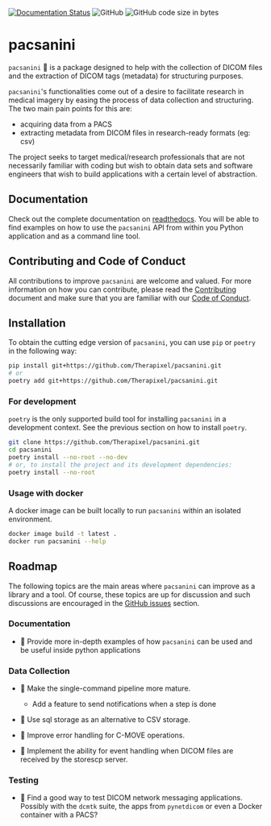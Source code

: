 [![Documentation Status](https://readthedocs.org/projects/pacsanini/badge/?version=latest)](https://pacsanini.readthedocs.io/en/latest/?badge=latest)
![GitHub](https://img.shields.io/github/license/Therapixel/pacsanini) ![GitHub code size in bytes](https://img.shields.io/github/languages/code-size/Therapixel/pacsanini)

# pacsanini

`pacsanini` 🎻 is a package designed to help with the collection of DICOM files and the extraction
of DICOM tags (metadata) for structuring purposes.

`pacsanini`'s functionalities come out of a desire to facilitate research in
medical imagery by easing the process of data collection and structuring.
The two main pain points for this are:

* acquiring data from a PACS
* extracting metadata from DICOM files in research-ready formats (eg: csv)

The project seeks to target medical/research professionals that are not necessarily
familiar with coding but wish to obtain data sets and software engineers that wish to
build applications with a certain level of abstraction.

## Documentation

Check out the complete documentation on [readthedocs](https://pacsanini.readthedocs.io/en/latest/).
You will be able to find examples on how to use the `pacsanini` API from within you Python application
and as a command line tool.

## Contributing and Code of Conduct

All contributions to improve `pacsanini` are welcome and valued. For more information on how you can contribute,
please read the [Contributing](CONTRIBUTING.md) document and make sure that you are familiar with our
[Code of Conduct](CODE_OF_CONDUCT.md).

## Installation

To obtain the cutting edge version of `pacsanini`, you can use `pip` or `poetry` in the following way:

```bash
pip install git+https://github.com/Therapixel/pacsanini.git
# or
poetry add git+https://github.com/Therapixel/pacsanini.git
```
### For development

`poetry` is the only supported build tool for installing `pacsanini` in a development context.
See the previous section on how to install `poetry`.

```bash
git clone https://github.com/Therapixel/pacsanini.git
cd pacsanini
poetry install --no-root --no-dev
# or, to install the project and its development dependencies:
poetry install --no-root
```

### Usage with docker

A docker image can be built locally to run `pacsanini` within an isolated environment.

```bash
docker image build -t latest .
docker run pacsanini --help
```

## Roadmap

The following topics are the main areas where `pacsanini` can improve as a library and a tool.
Of course, these topics are up for discussion and such discussions are encouraged in the
[GitHub issues](https://github.com/Therapixel/pacsanini/issues) section.

### Documentation

* 🚧 Provide more in-depth examples of how `pacsanini` can be used and be useful inside
  python applications

### Data Collection

* 🚧 Make the single-command pipeline more mature.
  * Add a feature to send notifications when a step is done

* 🚧 Use sql storage as an alternative to CSV storage.

* 🚧 Improve error handling for C-MOVE operations.

* 🚧 Implement the ability for event handling when DICOM files are received by the storescp server.

### Testing

* 🚧 Find a good way to test DICOM network messaging applications. Possibly with the
  `dcmtk` suite, the apps from `pynetdicom` or even a Docker container with a PACS?
